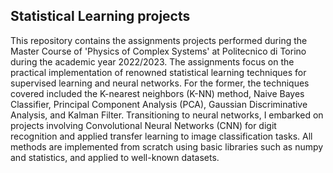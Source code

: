## Statistical Learning projects

This repository contains the assignments projects performed during the Master Course of 'Physics of Complex Systems' at Politecnico di Torino during the academic year 2022/2023.
The assignments focus on the practical implementation of renowned statistical learning techniques for supervised learning and neural networks. 
For the former, the techniques covered included the K-nearest neighbors (K-NN) method, Naive Bayes Classifier, Principal Component Analysis (PCA), Gaussian Discriminative Analysis, and Kalman Filter.
Transitioning to neural networks, I embarked on projects involving Convolutional Neural Networks (CNN) for digit recognition and applied transfer learning to image classification tasks.
All methods are implemented from scratch using basic libraries such as numpy and statistics, and applied to well-known datasets.

